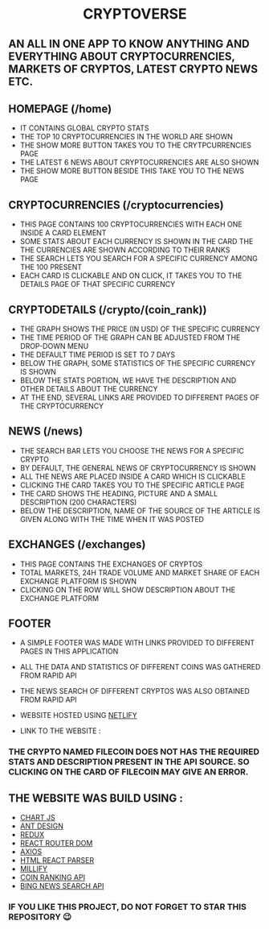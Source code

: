 <h1 align="center"> CRYPTOVERSE </h1>

## AN ALL IN ONE APP TO KNOW ANYTHING AND EVERYTHING ABOUT CRYPTOCURRENCIES, MARKETS OF CRYPTOS, LATEST CRYPTO NEWS ETC.

## HOMEPAGE (/home)
- IT CONTAINS GLOBAL CRYPTO STATS
- THE TOP 10 CRYPTOCURRENCIES IN THE WORLD ARE SHOWN
- THE SHOW MORE BUTTON TAKES YOU TO THE CRYTPCURRENCIES PAGE
- THE LATEST 6 NEWS ABOUT CRYPTOCURRENCIES ARE ALSO SHOWN
- THE SHOW MORE BUTTON BESIDE THIS TAKE YOU TO THE NEWS PAGE

## CRYPTOCURRENCIES (/cryptocurrencies)
- THIS PAGE CONTAINS 100 CRYPTOCURRENCIES WITH EACH ONE INSIDE A CARD ELEMENT
- SOME STATS ABOUT EACH CURRENCY IS SHOWN IN THE CARD THE THE CURRENCIES ARE SHOWN ACCORDING TO THEIR RANKS
- THE SEARCH LETS YOU SEARCH FOR A SPECIFIC CURRENCY AMONG THE 100 PRESENT
- EACH CARD IS CLICKABLE AND ON CLICK, IT TAKES YOU TO THE DETAILS PAGE OF THAT SPECIFIC CURRENCY

## CRYPTODETAILS (/crypto/(coin_rank))
- THE GRAPH SHOWS THE PRICE (IN USD) OF THE SPECIFIC CURRENCY
- THE TIME PERIOD OF THE GRAPH CAN BE ADJUSTED FROM THE DROP-DOWN MENU
- THE DEFAULT TIME PERIOD IS SET TO 7 DAYS 
- BELOW THE GRAPH, SOME STATISTICS OF THE SPECIFIC CURRENCY IS SHOWN
- BELOW THE STATS PORTION, WE HAVE THE DESCRIPTION AND OTHER DETAILS ABOUT THE CURRENCY
- AT THE END, SEVERAL LINKS ARE PROVIDED TO DIFFERENT PAGES OF THE CRYPTOCURRENCY

## NEWS (/news)
- THE SEARCH BAR LETS YOU CHOOSE THE NEWS FOR A SPECIFIC CRYPTO
- BY DEFAULT, THE GENERAL NEWS OF CRYPTOCURRENCY IS SHOWN
- ALL THE NEWS ARE PLACED INSIDE A CARD WHICH IS CLICKABLE
- CLICKING THE CARD TAKES YOU TO THE SPECIFIC ARTICLE PAGE
- THE CARD SHOWS THE HEADING, PICTURE AND A SMALL DESCRIPTION (200 CHARACTERS) 
- BELOW THE DESCRIPTION, NAME OF THE SOURCE OF THE ARTICLE IS GIVEN ALONG WITH THE TIME WHEN IT WAS POSTED

## EXCHANGES (/exchanges)
- THIS PAGE CONTAINS THE EXCHANGES OF CRYPTOS 
- TOTAL MARKETS, 24H TRADE VOLUME AND MARKET SHARE OF EACH EXCHANGE PLATFORM IS SHOWN
- CLICKING ON THE ROW WILL SHOW DESCRIPTION ABOUT THE EXCHANGE PLATFORM

## FOOTER
- A SIMPLE FOOTER WAS MADE WITH LINKS PROVIDED TO DIFFERENT PAGES IN THIS APPLICATION
- ALL THE DATA AND STATISTICS OF DIFFERENT COINS WAS GATHERED FROM RAPID API 
- THE NEWS SEARCH OF DIFFERENT CRYPTOS WAS ALSO OBTAINED FROM RAPID API

- WEBSITE HOSTED USING [NETLIFY](https://www.netlify.com/)

- LINK TO THE WEBSITE : 

### THE CRYPTO NAMED FILECOIN DOES NOT HAS THE REQUIRED STATS AND DESCRIPTION PRESENT IN THE API SOURCE. SO CLICKING ON THE CARD OF FILECOIN MAY GIVE AN ERROR.

## THE WEBSITE WAS BUILD USING : 

- [CHART JS](https://www.chartjs.org/)
- [ANT DESIGN](https://ant.design/)
- [REDUX](https://redux.js.org/)
- [REACT ROUTER DOM](https://reactrouter.com/web/guides/quick-start)
- [AXIOS](https://www.npmjs.com/package/axios)
- [HTML REACT PARSER](https://www.npmjs.com/package/html-react-parser)
- [MILLIFY](https://www.npmjs.com/package/millify)
- [COIN RANKING API](https://rapidapi.com/Coinranking/api/coinranking1/)
- [BING NEWS SEARCH API](https://rapidapi.com/microsoft-azure-org-microsoft-cognitive-services/api/bing-news-search1/)


### IF YOU LIKE THIS PROJECT, DO NOT FORGET TO STAR THIS REPOSITORY 😉

